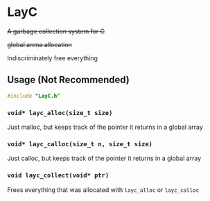 # LayC

~~A garbage collection system for C~~

~~global arena allocation~~

Indiscriminately free everything

## Usage (Not Recommended)

```c
#include "LayC.h"
```

### `void* layc_alloc(size_t size)`

Just malloc, but keeps track of the pointer it returns in a global array

### `void* layc_calloc(size_t n, size_t size)`

Just calloc, but keeps track of the pointer it returns in a global array

### `void layc_collect(void* ptr)`

Frees everything that was allocated with `layc_alloc` or `layc_calloc`

